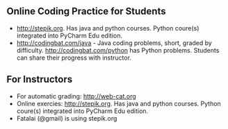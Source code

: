## Online Coding Practice for Students

* http://stepik.org. Has java and python courses.  Python coure(s) integrated into PyCharm Edu edition.
* http://codingbat.com/java - Java coding problems, short, graded by difficulty. http://codingbat.com/python has Python problems. Students can share their progress with instructor.

## For Instructors

* For automatic grading: http://web-cat.org
* Online exercies: http://stepik.org. Has java and python courses.  Python coure(s) integrated into PyCharm Edu edition.
* Fatalai (@gmail) is using stepik.org
